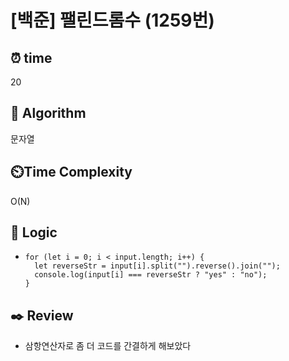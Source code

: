 # [백준] 팰린드롬수 (1259번)

## ⏰ **time**

20

## :pushpin: **Algorithm**

문자열

## ⏲️**Time Complexity**

O(N)

## :round_pushpin: **Logic**

- ```
  for (let i = 0; i < input.length; i++) {
  	let reverseStr = input[i].split("").reverse().join("");
  	console.log(input[i] === reverseStr ? "yes" : "no");
  }
  ```

## :black_nib: **Review**

- 삼항연산자로 좀 더 코드를 간결하게 해보았다

